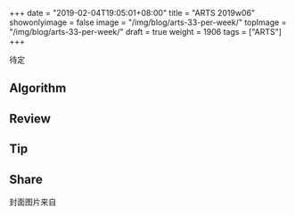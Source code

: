 +++
date = "2019-02-04T19:05:01+08:00"
title = "ARTS 2019w06"
showonlyimage = false
image = "/img/blog/arts-33-per-week/"
topImage = "/img/blog/arts-33-per-week/"
draft = true
weight = 1906
tags = ["ARTS"]
+++

待定
<!--more-->

## Algorithm

## Review 

## Tip

## Share

封面图片来自 []() <a href=""><i class="fa fa-dribbble" aria-hidden="true"></i> </a>